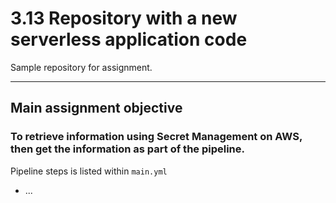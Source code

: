# 3.13 Repository with a new serverless application code

Sample repository for assignment.

---

## Main assignment objective

### To retrieve information using Secret Management on AWS, then get the information as part of the pipeline.

Pipeline steps is listed within `main.yml`

- ...
